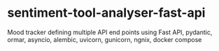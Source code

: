 # sentiment-tool-analyser-fast-api
Mood tracker defining multiple API end points using Fast API, pydantic, ormar, asyncio, alembic, uvicorn, 
gunicorn, ngnix, docker compose

